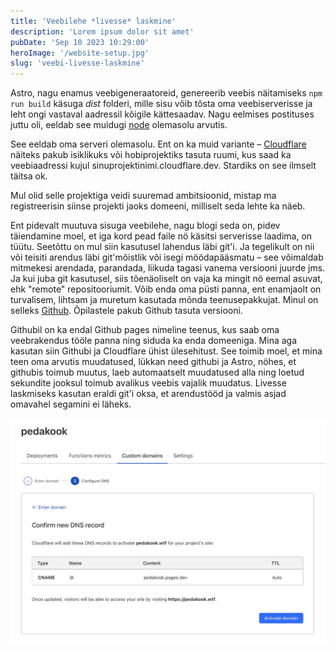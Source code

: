 ```yaml
---
title: 'Veebilehe *livesse* laskmine'
description: 'Lorem ipsum dolor sit amet'
pubDate: 'Sep 10 2023 10:29:00'
heroImage: '/website-setup.jpg'
slug: 'veebi-livesse-laskmine'
---
```


Astro, nagu enamus veebigeneraatoreid, genereerib veebis näitamiseks `npm run build` käsuga *dist* folderi, mille sisu võib tõsta oma veebiserverisse ja leht ongi vastaval aadressil kõigile kättesaadav. Nagu eelmises postituses juttu oli, eeldab see muidugi [node](https://nodejs.org/en) olemasolu arvutis. 

See eeldab oma serveri olemasolu. Ent on ka muid variante – [Cloudflare](https://www.cloudflare.com/en-gb/plans/) näiteks pakub isiklikuks või hobiprojektiks tasuta ruumi, kus saad ka veebiaadressi kujul sinuprojektinimi.cloudflare.dev. Stardiks on see ilmselt täitsa ok.

Mul olid selle projektiga veidi suuremad ambitsioonid, mistap ma registreerisin siinse projekti jaoks domeeni, milliselt seda lehte ka näeb. 

Ent pidevalt muutuva sisuga veebilehe, nagu blogi seda on, pidev täiendamine moel, et iga kord pead faile nö käsitsi serverisse laadima, on tüütu. Seetõttu on mul siin kasutusel lahendus läbi git'i. Ja tegelikult on nii või teisiti arendus läbi git'mõistlik või isegi möödapääsmatu – see võimaldab mitmekesi arendada, parandada, liikuda tagasi vanema versiooni juurde jms. Ja kui juba git kasutusel, siis tõenäoliselt on vaja ka mingit nö eemal asuvat, ehk "remote" repositooriumit. Võib enda oma püsti panna, ent enamjaolt on turvalisem, lihtsam ja muretum kasutada mõnda teenusepakkujat. Minul on selleks [Github](https://github.com/). Õpilastele pakub Github tasuta versiooni.

Githubil on ka endal Github pages nimeline teenus, kus saab oma veebrakendus tööle panna ning siduda ka enda domeeniga. Mina aga kasutan siin Githubi ja Cloudflare ühist ülesehitust. See toimib moel, et mina teen oma arvutis muudatused, lükkan need githubi ja Astro, nöhes, et githubis toimub muutus, laeb automaatselt muudatused alla ning loetud sekundite jooksul toimub avalikus veebis vajalik muudatus. Livesse laskmiseks kasutan eraldi git'i oksa, et arendustööd ja valmis asjad omavahel segamini ei läheks.

![Domeeni sidumine Cloudflare kontoga](../../../public/connecting-domain-cloudflare.jpg)

